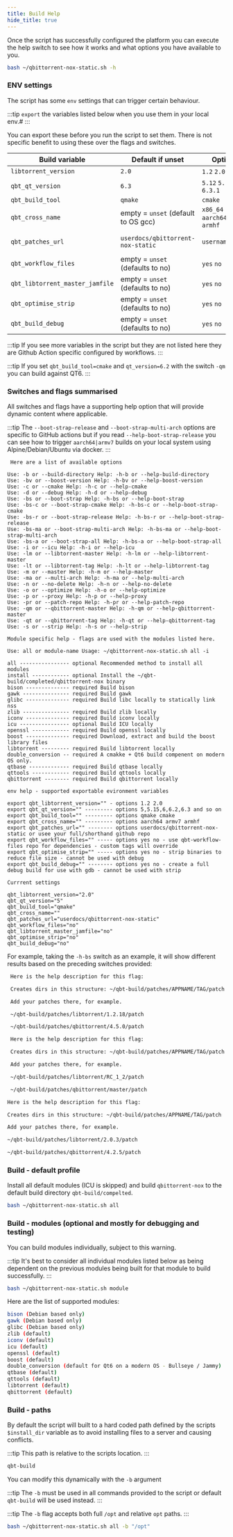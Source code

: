 ```yaml
---
title: Build Help
hide_title: true
---
```


<Advanced/>

Once the script has successfully configured the platform you can execute the help switch to see how it works and what options you have available to you.

```bash
bash ~/qbittorrent-nox-static.sh -h
```

### ENV settings

The script has some `env` settings that can trigger certain behaviour.

:::tip
`export` the variables listed below when you use them in your local env.#
:::

You can export these before you run the script to set them. There is not specific benefit to using these over the flags and switches.

| Build variable                  | Default if unset                    | Options                            | example usage                                            |
| ------------------------------- | ----------------------------------- | ---------------------------------- | -------------------------------------------------------- |
| `libtorrent_version`            | `2.0`                               | `1.2` `2.0`                        | `export libtorrent_version=2.0`                          |
| `qbt_qt_version`                | `6.3`                               | `5.12` `5.15` `6.3` `6.3.1`        | `export qbt_qt_version=6.3`                              |
| `qbt_build_tool`                | `qmake`                             | `cmake`                            | `export qbt_build_tool=cmake`                            |
| `qbt_cross_name`                | empty = `unset` (default to OS gcc) | `x86_64` `aarch64` `armv7` `armhf` | `export qbt_cross_name=aarch64`                          |
| `qbt_patches_url`               | `userdocs/qbittorrent-nox-static`   | `username/repo`                    | `export qbt_patches_url=userdocs/qbittorrent-nox-static` |
| `qbt_workflow_files`            | empty = `unset` (defaults to no)    | `yes` `no`                         | `export qbt_workflow_files=yes`                          |
| `qbt_libtorrent_master_jamfile` | empty = `unset` (defaults to no)    | `yes` `no`                         | `export qbt_libtorrent_master_jamfile=yes`               |
| `qbt_optimise_strip`            | empty = `unset` (defaults to no)    | `yes` `no`                         | `export qbt_optimise_strip=yes`                          |
| `qbt_build_debug`               | empty = `unset` (defaults to no)    | `yes` `no`                         | `export qbt_build_debug=yes`                             |

:::tip
If you see more variables in the script but they are not listed here they are Github Action specific configured by workflows.
:::

:::tip
If you set `qbt_build_tool=cmake` and `qt_version=6.2` with the switch `-qm` you can build against QT6.
:::

### Switches and flags summarised

All switches and flags have a supporting help option that will provide dynamic content where applicable.

:::tip
The `--boot-strap-release` and `--boot-strap-multi-arch` options are specific to GitHub actions but if you read `--help-boot-strap-release` you can see how to trigger `aarch64|armv7` builds on your local system using Alpine/Debian/Ubuntu via docker.
:::

<Advanced>

```none
 Here are a list of available options

Use: -b or --build-directory Help: -h-b or --help-build-directory
Use: -bv or --boost-version Help: -h-bv or --help-boost-version
Use: -c or --cmake Help: -h-c or --help-cmake
Use: -d or --debug Help: -h-d or --help-debug
Use: -bs or --boot-strap Help: -h-bs or --help-boot-strap
Use: -bs-c or --boot-strap-cmake Help: -h-bs-c or --help-boot-strap-cmake
Use: -bs-r or --boot-strap-release Help: -h-bs-r or --help-boot-strap-release
Use: -bs-ma or --boot-strap-multi-arch Help: -h-bs-ma or --help-boot-strap-multi-arch
Use: -bs-a or --boot-strap-all Help: -h-bs-a or --help-boot-strap-all
Use: -i or --icu Help: -h-i or --help-icu
Use: -lm or --libtorrent-master Help: -h-lm or --help-libtorrent-master
Use: -lt or --libtorrent-tag Help: -h-lt or --help-libtorrent-tag
Use: -m or --master Help: -h-m or --help-master
Use: -ma or --multi-arch Help: -h-ma or --help-multi-arch
Use: -n or --no-delete Help: -h-n or --help-no-delete
Use: -o or --optimize Help: -h-o or --help-optimize
Use: -p or --proxy Help: -h-p or --help-proxy
Use: -pr or --patch-repo Help: -h-pr or --help-patch-repo
Use: -qm or --qbittorrent-master Help: -h-qm or --help-qbittorrent-master
Use: -qt or --qbittorrent-tag Help: -h-qt or --help-qbittorrent-tag
Use: -s or --strip Help: -h-s or --help-strip

Module specific help - flags are used with the modules listed here.

Use: all or module-name Usage: ~/qbittorrent-nox-static.sh all -i

all ---------------- optional Recommended method to install all modules
install ------------ optional Install the ~/qbt-build/completed/qbittorrent-nox binary
bison -------------- required Build bison
gawk --------------- required Build gawk
glibc -------------- required Build libc locally to statically link nss
zlib --------------- required Build zlib locally
iconv -------------- required Build iconv locally
icu ---------------- optional Build ICU locally
openssl ------------ required Build openssl locally
boost -------------- required Download, extract and build the boost library files
libtorrent --------- required Build libtorrent locally
double_conversion -- required A cmakke + Qt6 build compenent on modern OS only.
qtbase ------------- required Build qtbase locally
qttools ------------ required Build qttools locally
qbittorrent -------- required Build qbittorrent locally

env help - supported exportable evironment variables

export qbt_libtorrent_version="" - options 1.2 2.0
export qbt_qt_version="" --------- options 5,5.15,6,6.2,6.3 and so on
export qbt_build_tool="" --------- options qmake cmake
export qbt_cross_name="" --------- options aarch64 armv7 armhf
export qbt_patches_url="" -------- options userdocs/qbittorrent-nox-static or usee your full/shorthand github repo
export qbt_workflow_files="" ----- options yes no - use qbt-workflow-files repo for dependencies - custom tags will override
export qbt_optimise_strip="" ----- options yes no - strip binaries to reduce file size - cannot be used with debug
export qbt_build_debug="" -------- options yes no - create a full debug build for use with gdb - cannot be used with strip

Currrent settings

qbt_libtorrent_version="2.0"
qbt_qt_version="5"
qbt_build_tool="qmake"
qbt_cross_name=""
qbt_patches_url="userdocs/qbittorrent-nox-static"
qbt_workflow_files="no"
qbt_libtorrent_master_jamfile="no"
qbt_optimise_strip="no"
qbt_build_debug="no"

```

</Advanced>

For example, taking the `-h-bs` switch as an example, it will show different results based on the preceding switches provided:

<Tabs>
<TabItem value="Help -h-bs" label="🔹-h-bs" default>

```bash
 Here is the help description for this flag:

 Creates dirs in this structure: ~/qbt-build/patches/APPNAME/TAG/patch

 Add your patches there, for example.

 ~/qbt-build/patches/libtorrent/1.2.18/patch

 ~/qbt-build/patches/qbittorrent/4.5.0/patch
```

</TabItem>
<TabItem value="Help -qm -lm -h-bs" label="🔹-qm -lm -h-bs">

```bash
 Here is the help description for this flag:

 Creates dirs in this structure: ~/qbt-build/patches/APPNAME/TAG/patch

 Add your patches there, for example.

 ~/qbt-build/patches/libtorrent/RC_1_2/patch

 ~/qbt-build/patches/qbittorrent/master/patch
```

</TabItem>
<TabItem value="Help -qt release-4.2.5 -lt v2.0.3 -h-bs" label="🔹-qt release-4.2.5 -lt v2.0.3 -h-bs">

```bash
Here is the help description for this flag:

Creates dirs in this structure: ~/qbt-build/patches/APPNAME/TAG/patch

Add your patches there, for example.

~/qbt-build/patches/libtorrent/2.0.3/patch

~/qbt-build/patches/qbittorrent/4.2.5/patch
```

</TabItem>
</Tabs>

### Build - default profile

Install all default modules (ICU is skipped) and build `qbittorrent-nox` to the default build directory `qbt-build/compelted`.

```bash
bash ~/qbittorrent-nox-static.sh all
```

### Build - modules (optional and mostly for debugging and testing)

You can build modules individually, subject to this warning.

:::tip
It's best to consider all individual modules listed below as being dependent on the previous modules being built for that module to build successfully.
:::

```bash
bash ~/qbittorrent-nox-static.sh module
```

Here are the list of supported modules:

```bash
bison (Debian based only)
gawk (Debian based only)
glibc (Debian based only)
zlib (default)
iconv (default)
icu (default)
openssl (default)
boost (default)
double_conversion (default for Qt6 on a modern OS - Bullseye / Jammy)
qtbase (default)
qttools (default)
libtorrent (default)
qbittorrent (default)
```

### Build - paths

By default the script will built to a hard coded path defined by the scripts `$install_dir` variable as to avoid installing files to a server and causing conflicts.

:::tip
This path is relative to the scripts location.
:::

```bash
qbt-build
```

You can modify this dynamically with the `-b` argument

:::tip
The `-b` must be used in all commands provided to the script or default `qbt-build` will be used instead.
:::

:::tip
The `-b` flag accepts both full `/opt` and relative `opt` paths.
:::

```bash
bash ~/qbittorrent-nox-static.sh all -b "/opt"
```
